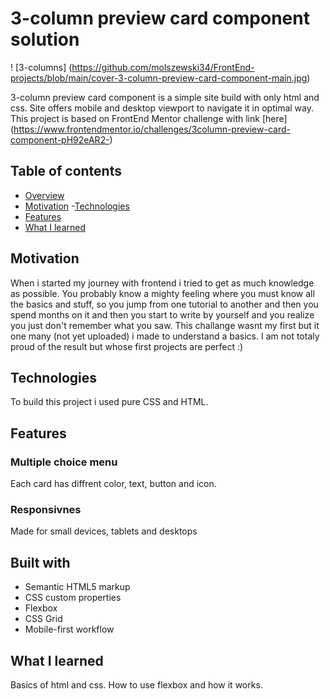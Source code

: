 # 3-column preview card component solution

! [3-columns] (https://github.com/molszewski34/FrontEnd-projects/blob/main/cover-3-column-preview-card-component-main.jpg)

3-column preview card component is a simple site build with only html and css. Site offers mobile and desktop viewport to navigate it in optimal way. This project is based on FrontEnd Mentor challenge with link [here] (https://www.frontendmentor.io/challenges/3column-preview-card-component-pH92eAR2-)

## Table of contents

- [Overview](#overview)
- [Motivation](#motivation)
-[Technologies](#technologies)
- [Features](#features)
- [What I learned](#what-i-learned)


## Motivation
When i started my journey with frontend i tried to get as much knowledge as possible. You probably know a mighty feeling where you must know all the basics and stuff, so you jump from one tutorial to another and then you spend months on it and then you start to write by yourself and you realize you just don't remember what you saw. This challange wasnt my first but it one many (not yet uploaded) i made to understand a basics. I am not totaly proud of the result but whose first projects are perfect :)


## Technologies 
To build this project i used pure CSS and HTML.

## Features 

### Multiple choice menu
Each card has diffrent color, text, button and icon.

### Responsivnes

Made for small devices, tablets and desktops

## Built with
- Semantic HTML5 markup
- CSS custom properties
- Flexbox
- CSS Grid
- Mobile-first workflow


## What I learned

Basics of html and css. How to use flexbox and how it works.




